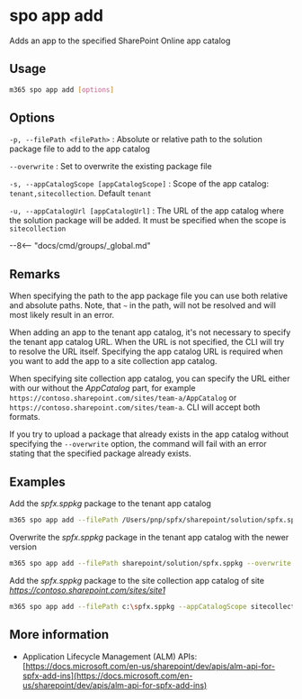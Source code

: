 # spo app add

Adds an app to the specified SharePoint Online app catalog

## Usage

```sh
m365 spo app add [options]
```

## Options

`-p, --filePath <filePath>`
: Absolute or relative path to the solution package file to add to the app catalog

`--overwrite`
: Set to overwrite the existing package file

`-s, --appCatalogScope [appCatalogScope]`
: Scope of the app catalog: `tenant,sitecollection`. Default `tenant`

`-u, --appCatalogUrl [appCatalogUrl]`
: The URL of the app catalog where the solution package will be added. It must be specified when the scope is `sitecollection`

--8<-- "docs/cmd/groups/_global.md"

## Remarks

When specifying the path to the app package file you can use both relative and absolute paths. Note, that `~` in the path, will not be resolved and will most likely result in an error.

When adding an app to the tenant app catalog, it's not necessary to specify the tenant app catalog URL. When the URL is not specified, the CLI will try to resolve the URL itself. Specifying the app catalog URL is required when you want to add the app to a site collection app catalog.

When specifying site collection app catalog, you can specify the URL either with our without the _AppCatalog_ part, for example `https://contoso.sharepoint.com/sites/team-a/AppCatalog` or `https://contoso.sharepoint.com/sites/team-a`. CLI will accept both formats.

If you try to upload a package that already exists in the app catalog without specifying the `--overwrite` option, the command will fail with an error stating that the specified package already exists.

## Examples

Add the _spfx.sppkg_ package to the tenant app catalog

```sh
m365 spo app add --filePath /Users/pnp/spfx/sharepoint/solution/spfx.sppkg
```

Overwrite the _spfx.sppkg_ package in the tenant app catalog with the newer version

```sh
m365 spo app add --filePath sharepoint/solution/spfx.sppkg --overwrite
```

Add the _spfx.sppkg_ package to the site collection app catalog of site _https://contoso.sharepoint.com/sites/site1_

```sh
m365 spo app add --filePath c:\spfx.sppkg --appCatalogScope sitecollection --appCatalogUrl https://contoso.sharepoint.com/sites/site1
```

## More information

- Application Lifecycle Management (ALM) APIs: [https://docs.microsoft.com/en-us/sharepoint/dev/apis/alm-api-for-spfx-add-ins](https://docs.microsoft.com/en-us/sharepoint/dev/apis/alm-api-for-spfx-add-ins)
